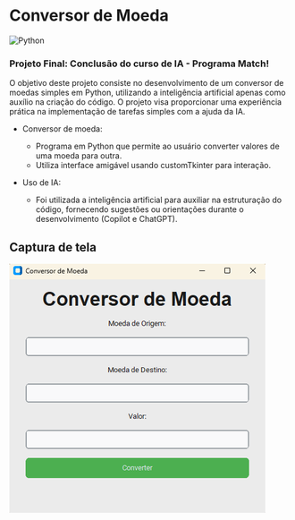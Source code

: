 # Conversor de Moeda
![Python](https://img.shields.io/badge/python-3670A0?style=for-the-badge&logo=python&logoColor=ffdd54)

### Projeto Final: Conclusão do curso de IA - Programa Match!
O objetivo deste projeto consiste no desenvolvimento de um conversor de moedas simples em Python, utilizando a inteligência artificial apenas como auxílio na criação do código. O projeto visa proporcionar uma experiência prática na implementação de tarefas simples com a ajuda da IA.  
                     
- Conversor de moeda:
  - Programa em Python que permite ao usuário converter valores de uma moeda para outra. 
  - Utiliza interface amigável usando customTkinter para interação.  

- Uso de IA:
  - Foi utilizada a inteligência artificial para auxiliar na estruturação do código, fornecendo sugestões ou orientações durante o desenvolvimento (Copilot e ChatGPT).

## Captura de tela
![screenshot](https://github.com/Alan-oliveir/conversor-moeda-py/blob/master/Screenshot/screenshot_conversor.png)

